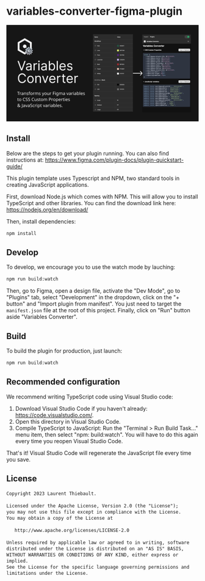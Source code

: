 # variables-converter-figma-plugin

![](./resources/images/variables-converter-cover-art.png)

## Install

Below are the steps to get your plugin running. You can also find instructions at: https://www.figma.com/plugin-docs/plugin-quickstart-guide/

This plugin template uses Typescript and NPM, two standard tools in creating JavaScript applications.

First, download Node.js which comes with NPM. This will allow you to install TypeScript and other
libraries. You can find the download link here: https://nodejs.org/en/download/

Then, install dependencies:

```sh
npm install
```

## Develop

To develop, we encourage you to use the watch mode by lauching:

```sh
npm run build:watch
```

Then, go to Figma, open a design file, activate the "Dev Mode", go to "Plugins" tab, select "Development" in the dropdown, click on the "+ button" and "Import plugin from manifest". You just need to target the `manifest.json` file at the root of this project. Finally, click on "Run" button aside "Variables Converter".

## Build

To build the plugin for production, just launch:

```sh
npm run build:watch
```

## Recommended configuration

We recommend writing TypeScript code using Visual Studio code:

1. Download Visual Studio Code if you haven't already: https://code.visualstudio.com/.
2. Open this directory in Visual Studio Code.
3. Compile TypeScript to JavaScript: Run the "Terminal > Run Build Task..." menu item,
    then select "npm: build:watch". You will have to do this again every time
    you reopen Visual Studio Code.

That's it! Visual Studio Code will regenerate the JavaScript file every time you save.

## License

    Copyright 2023 Laurent Thiebault.

    Licensed under the Apache License, Version 2.0 (the "License");
    you may not use this file except in compliance with the License.
    You may obtain a copy of the License at

       http://www.apache.org/licenses/LICENSE-2.0

    Unless required by applicable law or agreed to in writing, software
    distributed under the License is distributed on an "AS IS" BASIS,
    WITHOUT WARRANTIES OR CONDITIONS OF ANY KIND, either express or implied.
    See the License for the specific language governing permissions and
    limitations under the License.
